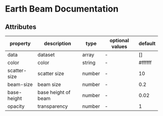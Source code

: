 # Earth Beam Documentation

## Attributes

| property     | description         | type   | optional values | default |
| ------------ | ------------------- | ------ | --------------- | ------- |
| data         | dataset             | array  | -               | []      |
| color        | color               | string | -               | #ffffff |
| scatter-size | scatter size        | number | -               | 10      |
| beam-size    | beam size           | number | -               | 0.2     |
| base-height  | base height of beam | number | -               | 0.02    |
| opacity      | transparency        | number | -               | 1       |